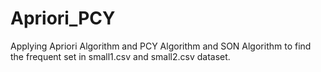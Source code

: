 # Apriori_PCY
Applying Apriori Algorithm and PCY Algorithm and SON Algorithm to find the frequent set in small1.csv and small2.csv dataset.
